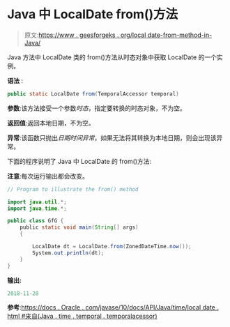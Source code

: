 # Java 中 LocalDate from()方法

> 原文:[https://www . geesforgeks . org/local date-from-method-in-Java/](https://www.geeksforgeeks.org/localdate-from-method-in-java/)

Java 方法中 LocalDate 类的 from()方法从时态对象中获取 LocalDate 的一个实例。

**语法** :

```java
public static LocalDate from(TemporalAccessor temporal)

```

**参数**:该方法接受一个参数*时态*，指定要转换的时态对象，不为空。

**返回值**:返回本地日期，不为空。

**异常**:该函数只抛出*日期时间异常*，如果无法将其转换为本地日期，则会出现该异常。

下面的程序说明了 Java 中 LocalDate 的 from()方法:

**注意**:每次运行输出都会改变。

```java
// Program to illustrate the from() method

import java.util.*;
import java.time.*;

public class GfG {
    public static void main(String[] args)
    {

        LocalDate dt = LocalDate.from(ZonedDateTime.now());
        System.out.println(dt);
    }
}
```

**输出:**

```java
2018-11-28

```

**参考**:[https://docs . Oracle . com/javase/10/docs/API/Java/time/local date . html #来自(Java . time . temporal . temporalacessor)](https://docs.oracle.com/javase/10/docs/api/java/time/LocalDate.html#from(java.time.temporal.TemporalAccessor))
